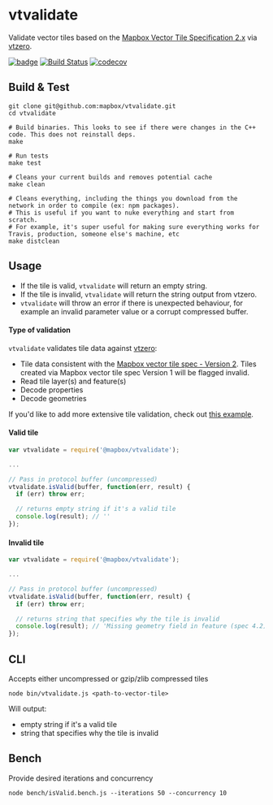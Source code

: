 # vtvalidate

Validate vector tiles based on the [Mapbox Vector Tile Specification 2.x](https://www.mapbox.com/vector-tiles/specification/) via [vtzero](https://github.com/mapbox/vtzero).

[![badge](https://mapbox.s3.amazonaws.com/cpp-assets/node-cpp-skel-badge_blue.svg)](https://github.com/mapbox/node-cpp-skel)  [![Build Status](https://travis-ci.org/mapbox/vtvalidate.svg?branch=master)](https://travis-ci.org/mapbox/vtvalidate) [![codecov](https://codecov.io/gh/mapbox/vtvalidate/branch/master/graph/badge.svg)](https://codecov.io/gh/mapbox/vtvalidate)

## Build & Test
```shell
git clone git@github.com:mapbox/vtvalidate.git
cd vtvalidate

# Build binaries. This looks to see if there were changes in the C++ code. This does not reinstall deps.
make

# Run tests
make test

# Cleans your current builds and removes potential cache
make clean

# Cleans everything, including the things you download from the network in order to compile (ex: npm packages).
# This is useful if you want to nuke everything and start from scratch.
# For example, it's super useful for making sure everything works for Travis, production, someone else's machine, etc
make distclean
```

## Usage
 
- If the tile is valid, `vtvalidate` will return an empty string. 
- If the tile is invalid, `vtvalidate` will return the string output from vtzero. 
- `vtvalidate` will throw an error if there is unexpected behaviour, for example an invalid parameter value or a corrupt compressed buffer.

#### Type of validation
`vtvalidate` validates tile data against [vtzero](https://github.com/mapbox/vtzero):
- Tile data consistent with the [Mapbox vector tile spec - Version 2](https://www.mapbox.com/vector-tiles/specification/). Tiles created via Mapbox vector tile spec Version 1 will be flagged invalid.
- Read tile layer(s) and feature(s)
- Decode properties
- Decode geometries

If you'd like to add more extensive tile validation, check out [this example](https://github.com/mapbox/vtzero/blob/master/examples/vtzero-check.cpp).

#### Valid tile
```js
var vtvalidate = require('@mapbox/vtvalidate');

...

// Pass in protocol buffer (uncompressed)
vtvalidate.isValid(buffer, function(err, result) {
  if (err) throw err;

  // returns empty string if it's a valid tile
  console.log(result); // ''
});
```

#### Invalid tile
```js
var vtvalidate = require('@mapbox/vtvalidate');

...

// Pass in protocol buffer (uncompressed)
vtvalidate.isValid(buffer, function(err, result) {
  if (err) throw err;

  // returns string that specifies why the tile is invalid
  console.log(result); // 'Missing geometry field in feature (spec 4.2)'
});
```

## CLI

Accepts either uncompressed or gzip/zlib compressed tiles

```
node bin/vtvalidate.js <path-to-vector-tile>
```
Will output:
- empty string if it's a valid tile
- string that specifies why the tile is invalid


## Bench
Provide desired iterations and concurrency
```
node bench/isValid.bench.js --iterations 50 --concurrency 10
```
